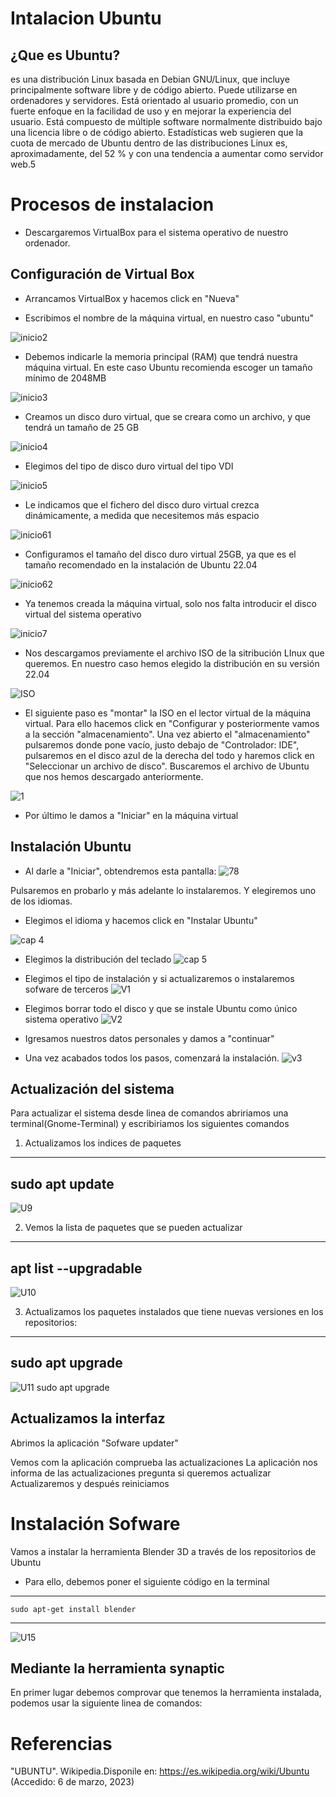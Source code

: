 # Intalacion Ubuntu
## ¿Que es Ubuntu?
  es una distribución Linux basada en Debian GNU/Linux, que incluye principalmente software libre y de código abierto. Puede utilizarse en ordenadores y servidores. Está orientado al usuario promedio, con un fuerte enfoque en la facilidad de uso y en mejorar la experiencia del usuario. Está compuesto de múltiple software normalmente distribuido bajo una licencia libre o de código abierto. Estadísticas web sugieren que la cuota de mercado de Ubuntu dentro de las distribuciones Linux es, aproximadamente, del 52 % y con una tendencia a aumentar como servidor web.5
  # Procesos de instalacion
  
  - Descargaremos VirtualBox para el sistema operativo de nuestro ordenador.
  ## Configuración de Virtual Box
  
  - Arrancamos VirtualBox y hacemos click en "Nueva"
  
  - Escribimos el nombre de la máquina virtual, en nuestro caso "ubuntu"
  
  ![inicio2](./inicio2.png)
  
  - Debemos indicarle la memoria principal (RAM) que tendrá nuestra máquina virtual. En este caso Ubuntu recomienda escoger un tamaño mínimo de 2048MB 
  
  ![inicio3](./inicio3.png)
   
  - Creamos un disco duro virtual, que se creara como un archivo, y que tendrá un tamaño de 25 GB
   
   ![inicio4](./inicio4.png)
   
  - Elegimos del tipo de disco duro virtual del tipo VDI
   
   ![inicio5](./inicio5.png)
   
  - Le indicamos que el fichero del disco duro virtual crezca dinámicamente, a medida que necesitemos más espacio
   
   ![inicio61](./inicio61.png)
  
  - Configuramos el tamaño del disco duro virtual 25GB, ya que es el tamaño recomendado en la instalación de Ubuntu 22.04
   
   ![inicio62](./inicio62.png)
   
  - Ya tenemos creada la máquina virtual, solo nos falta introducir el disco virtual del sistema operativo
  
  ![inicio7](./inicio7.png)
  
  - Nos descargamos previamente el archivo ISO de la sitribución LInux que queremos. En nuestro caso hemos elegido la distribución en su versión 22.04
  
  ![ISO](./ISO.png)
  
  - El siguiente paso es "montar" la ISO en el lector virtual de la máquina virtual. Para ello hacemos click en "Configurar y posteriormente vamos a la sección "almacenamiento". Una vez abierto el "almacenamiento" pulsaremos donde pone vacío, justo debajo de "Controlador: IDE", pulsaremos en el disco azul de la derecha del todo y haremos click en "Seleccionar un archivo de disco". Buscaremos el archivo de Ubuntu que nos hemos descargado anteriormente.
  
  ![1](./1.png)

  - Por último le damos a "Iniciar" en la máquina virtual 
  
  
  ## Instalación Ubuntu
  - Al darle a "Iniciar", obtendremos esta pantalla: 
   ![78](./78.png)
 
  Pulsaremos en probarlo y más adelante lo instalaremos. Y elegiremos uno de los idiomas.
  
  - Elegimos el idioma y hacemos click en "Instalar Ubuntu"
  
  ![cap 4](./cap_4.png)
  
  
  - Elegimos la distribución del teclado
   ![cap 5](./cap5.png)
   
  - Elegimos el tipo de instalación y si actualizaremos o instalaremos sofware de terceros
   ![V1](./V1.png)
   
  - Elegimos borrar todo el disco y que se instale Ubuntu como único sistema operativo
   ![V2](./V2.png)
   
   - Igresamos nuestros datos personales y damos a "continuar"
   
   
   - Una vez acabados todos los pasos, comenzará la instalación.
     ![v3](./v3.png)
     
## Actualización del sistema 
Para actualizar el sistema desde linea de comandos abririamos una terminal(Gnome-Terminal) y escribiriamos los siguientes comandos

1. Actualizamos los indices de paquetes
  ---
   sudo apt update
  ---

![U9](https://user-images.githubusercontent.com/122264667/227209554-661ce69e-2562-4bb6-a6af-59683818acae.png)

2. Vemos la lista de paquetes que se pueden actualizar
  ---
   apt list --upgradable
  ---

![U10](https://user-images.githubusercontent.com/122264667/227209599-3ec63381-4e31-49ea-936d-c5b3a6400446.png)
  

3. Actualizamos los paquetes instalados que tiene nuevas versiones en los repositorios:

  ---
   sudo apt upgrade
  ---
 
 ![U11 sudo apt upgrade](https://user-images.githubusercontent.com/122264667/227209630-9bad8f40-debd-47c7-a375-76e6bb40374f.png)

   
   ## Actualizamos la interfaz
   
   Abrimos la aplicación "Sofware updater"
   
   Vemos com la aplicación comprueba las actualizaciones
   La aplicación nos informa de las actualizaciones pregunta si queremos actualizar
   Actualizaremos y después reiniciamos
   
   # Instalación Sofware 
   
   Vamos a instalar la herramienta Blender 3D a través de los repositorios de Ubuntu
   - Para ello, debemos poner el siguiente código en la terminal 
   ---
    sudo apt-get install blender
   ---
   ![U15](https://user-images.githubusercontent.com/122264667/227882727-85c20b90-6651-49ff-b833-b691f210720b.png)

    
    
   ## Mediante la herramienta synaptic
   
   En primer lugar debemos comprovar que tenemos la herramienta instalada, podemos usar la siguiente linea de comandos:
   
  

   
# Referencias
  "UBUNTU". Wikipedia.Disponile en: https://es.wikipedia.org/wiki/Ubuntu (Accedido: 6 de marzo, 2023)
